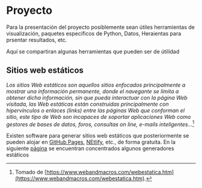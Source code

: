 # Proyecto


Para la presentación del proyecto posiblemente sean útiles herramientas de visualización, paquetes especificos de Python, Datos, Heraientas para prsentar resultados, etc.

Aquí se compartiran algunas herramientas que pueden ser de útilidad


## Sitios web estáticos


_Los sitios Web estáticos son aquellos sitios enfocados principalmente a mostrar una información permanente, donde el navegante se limita a obtener dicha información, sin que pueda interactuar con la página Web visitada, las Web estáticas están construidas principalmente con hipervínculos o enlaces (links) entre las páginas Web que conforman el sitio, este tipo de Web son incapaces de soportar aplicaciones Web como gestores de bases de datos, foros, consultas on line, e-mails inteligentes..._[^1]



Existen software para generar sitios web estáticos que posteriormente se pueden alojar en [GitHub Pages](https://pages.github.com/), [NEtlify](https://www.netlify.com/), etc., de forma gratuita. En la siguiente [página](https://jamstack.org/generators/) se encuentran concentrados algunos generadores estáticos



[^1]: Tomado de [https://www.webandmacros.com/webestatica.htm](https://www.webandmacros.com/webestatica.htm).





